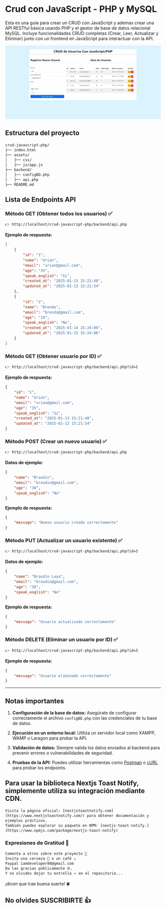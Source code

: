 # Crud con JavaScript - PHP y MySQL

Esta es una guía para crear un CRUD con JavaScript y ademas crear una API RESTful básica usando PHP y el gestor de base de datos relacional MySQL. Incluye funcionalidades CRUD completas (Crear, Leer, Actualizar y Eliminar) junto con un frontend en JavaScript para interactuar con la API.

![](https://raw.githubusercontent.com/urian121/imagenes-proyectos-github/refs/heads/master/CRUD-de-usuarios-con-JavaScript-PHP-y-MySQL.gif)

## Estructura del proyecto

```plaintext
crud-javascript-php/
├── index.html
├── assets/
│   ├── css/
│   ├── js/app.js
├── backend/
│   ├── configBD.php
│   ├── api.php
├── README.md
```

## Lista de Endpoints API

### Método GET (Obtener todos los usuarios) ✅

```plaintext
👉 http://localhost/crud-javascript-php/backend/api.php
```
**Ejemplo de respuesta:**
```json
[
    {
        "id": "1",
        "name": "Urian",
        "email": "urian@gmail.com",
        "age": "35",
        "speak_english": "Si",
        "created_at": "2025-01-13 15:21:48",
        "updated_at": "2025-01-13 15:21:54"
    },
    {
        "id": "2",
        "name": "Brenda",
        "email": "brenda@gmail.com",
        "age": "18",
        "speak_english": "No",
        "created_at": "2025-01-14 15:24:06",
        "updated_at": "2025-01-15 15:24:06"
    }
]
```

### Método GET (Obtener usuario por ID) ✅

```plaintext
👉 http://localhost/crud-javascript-php/backend/api.php?id=1
```
**Ejemplo de respuesta:**
```json
{
    "id": "1",
    "name": "Urian",
    "email": "urian@gmail.com",
    "age": "35",
    "speak_english": "Si",
    "created_at": "2025-01-13 15:21:48",
    "updated_at": "2025-01-13 15:21:54"
}
```

### Método POST (Crear un nuevo usuario) ✅

```plaintext
👉 http://localhost/crud-javascript-php/backend/api.php
```
**Datos de ejemplo:**
```json
{
    "name": "Braudin",
    "email": "braudin@gmail.com",
    "age": "38",
    "speak_english": "No"
}
```
**Ejemplo de respuesta:**
```json
{
    "message": "Nuevo usuario creado correctamente"
}
```

### Método PUT (Actualizar un usuario existente) ✅

```plaintext
👉 http://localhost/crud-javascript-php/backend/api.php?id=3
```
**Datos de ejemplo:**
```json
{
    "name": "Braudin Laya",
    "email": "braudin@gmail.com",
    "age": "38",
    "speak_english": "No"
}
```
**Ejemplo de respuesta:**
```json
{
    "message": "Usuario actualizado correctamente"
}
```

### Método DELETE (Eliminar un usuario por ID) ✅

```plaintext
👉 http://localhost/crud-javascript-php/backend/api.php?id=3
```
**Ejemplo de respuesta:**
```json
{
    "message": "Usuario eliminado correctamente"
}
```

---

## Notas importantes

1. **Configuración de la base de datos:** 
   Asegúrate de configurar correctamente el archivo `configBD.php` con las credenciales de tu base de datos.

2. **Ejecución en un entorno local:** 
   Utiliza un servidor local como XAMPP, WAMP o Laragon para probar la API.

3. **Validación de datos:** 
   Siempre valida los datos enviados al backend para prevenir errores o vulnerabilidades de seguridad.

4. **Pruebas de la API:** 
   Puedes utilizar herramientas como [Postman](https://www.postman.com/) o [cURL](https://curl.se/) para probar los endpoints.

## Para usar la biblioteca Nextjs Toast Notify, simplemente utiliza su integración mediante CDN.

    Visita la página oficial: [nextjstoastnotify.com](https://www.nextjstoastnotify.com/) para obtener documentación y ejemplos prácticos.
    También puedes explorar su paquete en NPM: [nextjs-toast-notify.](https://www.npmjs.com/package/nextjs-toast-notify)

### Expresiones de Gratitud 🎁

    Comenta a otros sobre este proyecto 📢
    Invita una cerveza 🍺 o un café ☕
    Paypal iamdeveloper86@gmail.com
    Da las gracias públicamente 🤓.
    Y no olvides dejar tu estrella ⭐ en el repositorio...

¡dicen que trae buena suerte! 🍀

## No olvides SUSCRIBIRTE 👍
